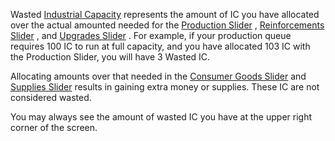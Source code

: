 Wasted [Industrial
Capacity](/wiki/Industrial_Capacity "Industrial Capacity") represents
the amount of IC you have allocated over the actual amounted needed for
the [Production Slider](/wiki/Production_Slider "Production Slider") ,
[Reinforcements
Slider](/wiki/index.php?title=Reinforcements_Slider&action=edit&redlink=1 "Reinforcements Slider (page does not exist)")
, and [Upgrades
Slider](/wiki/index.php?title=Upgrades_Slider&action=edit&redlink=1 "Upgrades Slider (page does not exist)")
. For example, if your production queue requires 100 IC to run at full
capacity, and you have allocated 103 IC with the Production Slider, you
will have 3 Wasted IC.

Allocating amounts over that needed in the [Consumer Goods
Slider](/wiki/Consumer_Goods_Slider "Consumer Goods Slider") and
[Supplies
Slider](/wiki/index.php?title=Supplies_Slider&action=edit&redlink=1 "Supplies Slider (page does not exist)")
results in gaining extra money or supplies. These IC are not considered
wasted.

You may always see the amount of wasted IC you have at the upper right
corner of the screen.
